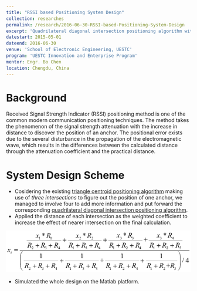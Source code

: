 ```yaml
---
title: "RSSI based Positioning System Design"
collection: researches
permalink: /research/2016-06-30-RSSI-based-Positioning-System-Design
excerpt: 'Quadrilateral diagonal intersection positioning algorithm with the distance weighted preprocessing is proposed to reduce the positional error by 20%.'
datestart: 2015-05-01
dateend: 2016-06-30
venue: 'School of Electronic Engineering, UESTC'
program: 'UESTC Innovation and Enterprise Program'
mentor: Engr. Bo Chen
location: Chengdu, China
---
```


Background
===
Received Signal Strength Indicator (RSSI) positioning method is one of the common modern communication positioning techniques. The method takes the phenomenon of the signal strength attenuation with the increase in distance to discover the position of an anchor. The positional error exists due to the several disturbance in the propagation of the electromagnetic wave, which results in the differences between the calculated distance through the attenuation coefficient and the practical distance.

System Design Scheme
===
* Cosidering the existing [triangle centroid positioning algorithm](/images/rsrch-2016-06-30-1.png) making use of _three intersections_ to figure out the position of one anchor, we managed to involve four to add more information and put forward the corresponding [quadrilateral diagonal intersection positioning algorithm](/images/rsrch-2016-06-30-2.png).
* Applied the distance of each intersection as the weighted coefficient to increase the effect of nearer intersection on the final calculation.

![distance weighted prepocessing](/images/rsrch-2016-06-30-3.png)
* Simulated the whole design on the Matlab platform.

